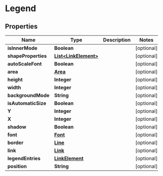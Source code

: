 
# Legend

## Properties
Name | Type | Description | Notes
------------ | ------------- | ------------- | -------------
**isInnerMode** | **Boolean** |  |  [optional]
**shapeProperties** | [**List&lt;LinkElement&gt;**](LinkElement.md) |  |  [optional]
**autoScaleFont** | **Boolean** |  |  [optional]
**area** | [**Area**](Area.md) |  |  [optional]
**height** | **Integer** |  |  [optional]
**width** | **Integer** |  |  [optional]
**backgroundMode** | **String** |  |  [optional]
**isAutomaticSize** | **Boolean** |  |  [optional]
**Y** | **Integer** |  |  [optional]
**X** | **Integer** |  |  [optional]
**shadow** | **Boolean** |  |  [optional]
**font** | [**Font**](Font.md) |  |  [optional]
**border** | [**Line**](Line.md) |  |  [optional]
**link** | [**Link**](Link.md) |  |  [optional]
**legendEntries** | [**LinkElement**](LinkElement.md) |  |  [optional]
**position** | **String** |  |  [optional]



